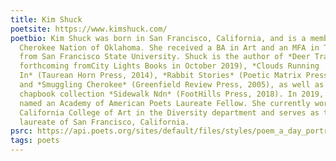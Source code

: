 ```yaml
---
title: Kim Shuck
poetsite: https://www.kimshuck.com/
poetbio: Kim Shuck was born in San Francisco, California, and is a member of the
  Cherokee Nation of Oklahoma. She received a BA in Art and an MFA in Textiles
  from San Francisco State University. Shuck is the author of *Deer Trails*,
  forthcoming fromCity Lights Books in October 2019), *Clouds Running
  In* (Taurean Horn Press, 2014), *Rabbit Stories* (Poetic Matrix Press, 2013),
  and *Smuggling Cherokee* (Greenfield Review Press, 2005), as well as of the
  chapbook collection *Sidewalk Ndn* (FootHills Press, 2018). In 2019, Shuck was
  named an Academy of American Poets Laureate Fellow. She currently works at the
  California College of Art in the Diversity department and serves as the poet
  laureate of San Francisco, California.
psrc: https://api.poets.org/sites/default/files/styles/poem_a_day_portrait/public/images/biographies/kimshuck_newbioimage2019_photocreditdoug_salin_photography.png
tags: poets
---
```


